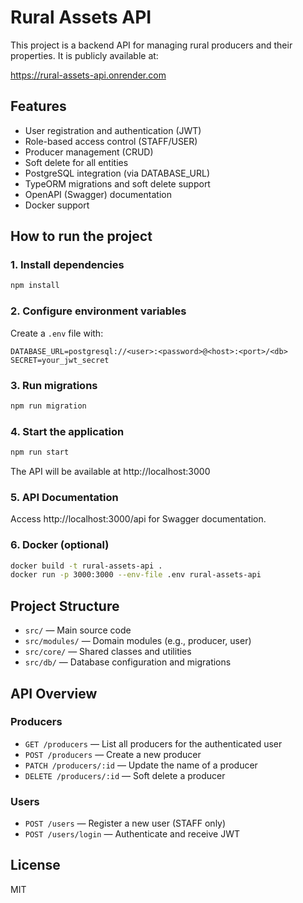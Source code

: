 # Rural Assets API

This project is a backend API for managing rural producers and their properties. It is publicly available at:

https://rural-assets-api.onrender.com

## Features

- User registration and authentication (JWT)
- Role-based access control (STAFF/USER)
- Producer management (CRUD)
- Soft delete for all entities
- PostgreSQL integration (via DATABASE_URL)
- TypeORM migrations and soft delete support
- OpenAPI (Swagger) documentation
- Docker support

## How to run the project

### 1. Install dependencies

```bash
npm install
```

### 2. Configure environment variables

Create a `.env` file with:

```
DATABASE_URL=postgresql://<user>:<password>@<host>:<port>/<db>
SECRET=your_jwt_secret
```

### 3. Run migrations

```bash
npm run migration
```

### 4. Start the application

```bash
npm run start
```

The API will be available at http://localhost:3000

### 5. API Documentation

Access http://localhost:3000/api for Swagger documentation.

### 6. Docker (optional)

```bash
docker build -t rural-assets-api .
docker run -p 3000:3000 --env-file .env rural-assets-api
```

## Project Structure

- `src/` — Main source code
- `src/modules/` — Domain modules (e.g., producer, user)
- `src/core/` — Shared classes and utilities
- `src/db/` — Database configuration and migrations

## API Overview

### Producers

- `GET /producers` — List all producers for the authenticated user
- `POST /producers` — Create a new producer
- `PATCH /producers/:id` — Update the name of a producer
- `DELETE /producers/:id` — Soft delete a producer

### Users

- `POST /users` — Register a new user (STAFF only)
- `POST /users/login` — Authenticate and receive JWT

## License

MIT
